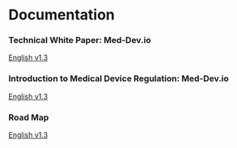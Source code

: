 # Documentation

### Technical White Paper: Med-Dev.io 
[English v1.3](https://github.com/meddevblockchain/documentation/blob/master/Med-Dev_BlockChain_Whitepaper_v1.3.pdf)

### Introduction to Medical Device Regulation: Med-Dev.io 
[English v1.3](https://github.com/meddevblockchain/documentation/blob/master/Med-Dev_%20An%20introduction%20v1.3.pdf)

### Road Map
[English v1.3](https://github.com/meddevblockchain/road-map)
